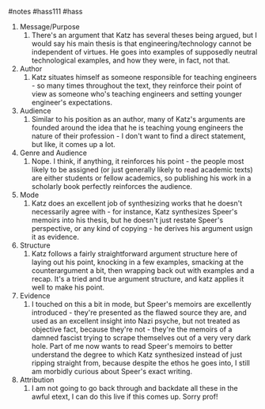 #notes #hass111 #hass

1. Message/Purpose
	1. There's an argument that Katz has several theses being argued, but I would say his main thesis is that engineering/technology cannot be independent of virtues. He goes into examples of supposedly neutral technological examples, and how they were, in fact, not that.
2. Author
	1. Katz situates himself as someone responsible for teaching engineers - so many times throughout the text, they reinforce their point of view as someone who's teaching engineers and setting younger engineer's expectations. 
3. Audience
	1. Similar to his position as an author, many of Katz's arguments are founded around the idea that he is teaching young engineers the nature of their profession - I don't want to find a direct statement, but like, it comes up a lot.
4. Genre and Audience
	1. Nope. I think, if anything, it reinforces his point - the people most likely to be assigned (or just generally likely to read academic texts) are either students or fellow academics, so publishing his work in a scholarly book perfectly reinforces the audience.
5. Mode
	1. Katz does an excellent job of synthesizing works that he doesn't necessarily agree with - for instance, Katz synthesizes Speer's memoirs into his thesis, but he doesn't just restate Speer's perspective, or any kind of copying - he derives his argument usign it as evidence. 
6. Structure
	1. Katz follows a fairly straightforward argument structure here of laying out his point, knocking in a few examples, smacking at the counterargument a bit, then wrapping back out with examples and a recap. It's a tried and true argument structure, and katz applies it well to make his point.
7. Evidence
	1. I touched on this a bit in mode, but Speer's memoirs are excellently introduced - they're presented as the flawed source they are, and used as an excellent insight into Nazi psyche, but not treated as objective fact, because they're not - they're the memoirs of a damned fascist trying to scrape themselves out of a very very dark hole. Part of me now wants to read Speer's memoirs to better understand the degree to which Katz synthesized instead of just ripping straight from, because despite the ethos he goes into, I still am morbidly curious about Speer's exact writing.
8. Attribution
	1. I am not going to go back through and backdate all these in the awful etext, I can do this live if this comes up. Sorry prof!